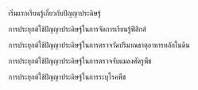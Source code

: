 เริ่มแรกเรียนรู้เกี่ยวกับปัญญาประดิษฐ์


การประยุกต์ใช้ปัญญาประดิษฐ์ในการจัดการเรียนรู้ฟิสิกส์

การประยุกต์ใช้ปัญญาประดิษฐ์ในการตรวจวัดปริมาณธาตุอาหารหลักในดิน

การประยุกต์ใช้ปัญญาประดิษฐ์ในการตรวจจับแมลงศัตรูพืช

การประยุกต์ใช้ปัญญาประดิษฐ์ในการระบุโรคพืช

<!---
Tsanaphy2023/Tsanaphy2023 is a ✨ special ✨ repository because its `README.md` (this file) appears on your GitHub profile.
You can click the Preview link to take a look at your changes.
--->
